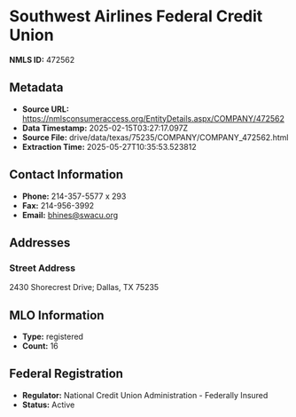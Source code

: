 # Southwest Airlines Federal Credit Union

**NMLS ID:** 472562

## Metadata
- **Source URL:** https://nmlsconsumeraccess.org/EntityDetails.aspx/COMPANY/472562
- **Data Timestamp:** 2025-02-15T03:27:17.097Z
- **Source File:** drive/data/texas/75235/COMPANY/COMPANY_472562.html
- **Extraction Time:** 2025-05-27T10:35:53.523812

## Contact Information
- **Phone:** 214-357-5577 x 293
- **Fax:** 214-956-3992
- **Email:** bhines@swacu.org

## Addresses
### Street Address
2430 Shorecrest Drive; Dallas, TX 75235

## MLO Information
- **Type:** registered
- **Count:** 16

## Federal Registration
- **Regulator:** National Credit Union Administration - Federally Insured
- **Status:** Active

